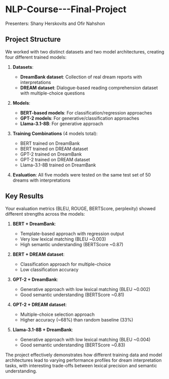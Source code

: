 # NLP-Course---Final-Project
Presenters: Shany Herskovits and Ofir Nahshon

## Project Structure

We worked with two distinct datasets and two model architectures, creating four different trained models:

1. **Datasets**:
   - **DreamBank dataset**: Collection of real dream reports with interpretations
   - **DREAM dataset**: Dialogue-based reading comprehension dataset with multiple-choice questions

2. **Models**:
   - **BERT-based models**: For classification/regression approaches
   - **GPT-2 models**: For generative/classification approaches
   - **Llama-3.1-8B**: For generative approach

3. **Training Combinations** (4 models total):
   - BERT trained on DreamBank
   - BERT trained on DREAM dataset
   - GPT-2 trained on DreamBank
   - GPT-2 trained on DREAM dataset
   - Llama-3.1-8B trained on DreamBank

4. **Evaluation**: All five models were tested on the same test set of 50 dreams with interpretations

## Key Results

Your evaluation metrics (BLEU, ROUGE, BERTScore, perplexity) showed different strengths across the models:

1. **BERT + DreamBank**:
   - Template-based approach with regression output
   - Very low lexical matching (BLEU ~0.003)
   - High semantic understanding (BERTScore ~0.87)

2. **BERT + DREAM dataset**:
   - Classification approach for multiple-choice
   - Low classification accuracy

3. **GPT-2 + DreamBank**:
   - Generative approach with low lexical matching (BLEU ~0.002)
   - Good semantic understanding (BERTScore ~0.81)

4. **GPT-2 + DREAM dataset**:
   - Multiple-choice selection approach
   - Higher accuracy (~68%) than random baseline (33%)

5. **Llama-3.1-8B + DreamBank**:
   - Generative approach with low lexical matching (BLEU ~0.004)
   - Good semantic understanding (BERTScore ~0.83)


The project effectively demonstrates how different training data and model architectures lead to varying performance profiles for dream interpretation tasks, with interesting trade-offs between lexical precision and semantic understanding.
